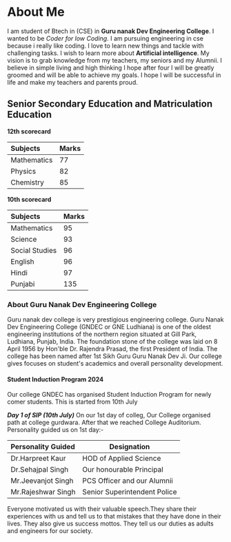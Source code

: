 # About Me

I am student of Btech in (CSE) in **Guru nanak Dev Engineering College**.
I wanted to be *Coder for low Coding*.
I am pursuing engineering in cse because i really like coding.
I love to learn new things and tackle with challenging tasks.
I wish to learn more about **Artificial intelligence**.
My vision is to grab knowledge from my teachers, my seniors and my Alumnii.
I believe in simple living and high thinking 
I hope after four I will be greatly groomed and will be able to achieve my goals.
I hope I will be successful in life and make my teachers and parents proud.

## Senior Secondary Education and Matriculation Education

**12th scorecard**

|**Subjects**|**Marks**|
|:----------|:---------|
|Mathematics| 77|
|Physics| 82|
|Chemistry| 85|

**10th scorecard**

|**Subjects**|**Marks**|
|:----------|:---------|
|Mathematics| 95|
|Science| 93|
|Social Studies| 96|
|English| 96|
|Hindi| 97|
|Punjabi| 135|

### About Guru Nanak Dev Engineering College ###
Guru nanak dev college is very prestigious engineering college.
Guru Nanak Dev Engineering College (GNDEC or GNE Ludhiana) is one of the oldest engineering institutions of the northern region situated at Gill Park, Ludhiana, Punjab, India. 
The foundation stone of the college was laid on 8 April 1956 by Hon'ble Dr. Rajendra Prasad, the first President of India.
The college has been named after 1st Sikh Guru Guru Nanak Dev Ji.
Our college gives focuses on student's academics and overall personality development.

#### Student Induction Program 2024 ####
Our college GNDEC has organised Student Induction Program for newly comer students.
This is started from 10th July 

***Day 1 of SIP (10th July)***
On our 1st day of colleg, Our College organised path at college gurdwara.
After that we reached College Auditorium.
Personality guided us on 1st day:-

|**Personality Guided**| **Designation**|
|:---------------------|-----------------|
|Dr.Harpreet Kaur| HOD of Applied Science|
|Dr.Sehajpal Singh| Our honourable Principal|
|Mr.Jeevanjot Singh| PCS Officer and our Alumnii|
|Mr.Rajeshwar Singh| Senior Superintendent Police|

Everyone motivated us with their valuable speech.They share their experiences with us and tell us to that mistakes that they have done in their lives. They also give us success mottos. They tell us our duties as adults and engineers for our society.
